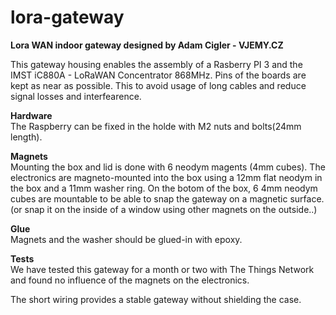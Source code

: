 # lora-gateway

<b>Lora WAN indoor gateway designed by Adam Cigler - VJEMY.CZ</b> <br/>

This gateway housing enables the assembly of a Rasberry PI 3 and the IMST iC880A - LoRaWAN Concentrator 868MHz.
Pins of the boards are kept as near as possible. This to avoid usage of long cables and reduce signal losses and interfearence.

<b>Hardware</b> <br/>
The Raspberry can be fixed in the holde with M2 nuts and bolts(24mm length).

<b>Magnets</b> <br/>
Mounting the box and lid is done with 6 neodym magents (4mm cubes).
The electronics are magneto-mounted into the box using a 12mm flat neodym in the box and a 11mm washer ring.
On the botom of the box, 6 4mm neodym cubes are mountable to be able to snap the gateway on a magnetic surface.
(or snap it on the inside of a window using other magnets on the outside..)

<b>Glue</b> <br/>
Magnets and the washer should be glued-in with epoxy.


<b>Tests</b> <br/>
We have tested this gateway for a month or two with The Things Network and found no influence of the magnets on the electronics.

The short wiring provides a stable gateway without shielding the case. 
